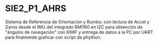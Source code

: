 # SIE2_P1_AHRS
Sistema de Referencia de Orientación y Rumbo; con lectura de Accel y Gyros desde el IMU del integrado BMI160 en I2C para obtención de "ángulos de navegación" con K66F y entrega de datos a la PC por UART para finalmente graficar con script de phython.
